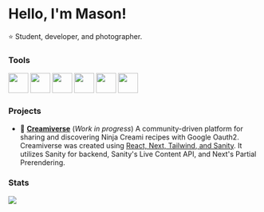 <h1 align="left">Hello, I'm Mason!</h1>
<p align="left">⭐️ Student, developer, and photographer.</p>

### Tools
<p align="left"> 
  <img src="https://cdn.jsdelivr.net/gh/devicons/devicon@latest/icons/nodejs/nodejs-plain-wordmark.svg" height="40" />
  <img src="https://cdn.jsdelivr.net/gh/devicons/devicon@latest/icons/react/react-original.svg" height="40" />
  <img src="https://cdn.jsdelivr.net/gh/devicons/devicon@latest/icons/html5/html5-original-wordmark.svg" height="40" />
  <img src="https://cdn.jsdelivr.net/gh/devicons/devicon@latest/icons/css3/css3-original-wordmark.svg" height="40" />
  <img src="https://cdn.jsdelivr.net/gh/devicons/devicon@latest/icons/javascript/javascript-original.svg" height="40" />
  <img src="https://cdn.jsdelivr.net/gh/devicons/devicon@latest/icons/java/java-original-wordmark.svg" height="40" />
 </p>

### Projects
- 🍦 **[Creamiverse](https://creamiverse.vercel.app)** (*Work in progress*) A community-driven platform for sharing and discovering Ninja Creami recipes with Google Oauth2. Creamiverse was created using <ins>React, Next, Tailwind, and Sanity</ins>. It utilizes Sanity for backend, Sanity's Live Content API, and Next's Partial Prerendering.

### Stats
<p align="left"> <img src="https://github-readme-stats.vercel.app/api/top-langs?username=razod&show_icons=true&theme=tokyonight&locale=en&layout=compact"> </p>
